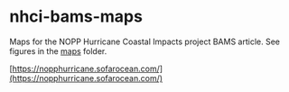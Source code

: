 # nhci-bams-maps
Maps for the NOPP Hurricane Coastal Impacts project BAMS article.  See figures in the [maps](./maps/) folder.

[https://nopphurricane.sofarocean.com/](https://nopphurricane.sofarocean.com/)

